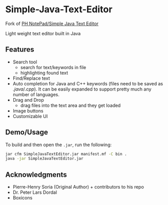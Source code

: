 # Simple-Java-Text-Editor

Fork of [PH NotePad/Simple Java Text Editor](https://github.com/pH-7/Simple-Java-Text-Editor)

Light weight text editor built in Java

## Features

- Search tool
  - search for text/keywords in file
  - highlighting found text
- Find/Replace text
- Auto completion for Java and C++ keywords (files need to be saved as _.java_/_.cpp_). It can be easily expanded to support pretty much any number of languages.
- Drag and Drop
  - drag files into the text area and they get loaded
- Image buttons
- Customizable UI

## Demo/Usage

To build and then open the `.jar`, run the following:

```bash
jar cfm SimpleJavaTextEditor.jar manifest.mf -C bin .
java -jar SimpleJavaTextEditor.jar
```

## Acknowledgments

- Pierre-Henry Soria (Original Author) + contributors to his repo
- Dr. Peter Lars Dordal
- Boxicons
